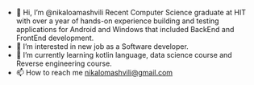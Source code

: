 - 👋 Hi, I’m @nikaloamashvili Recent Computer Science graduate at HIT with over a year of hands-on experience building and testing
      applications for Android and Windows that included BackEnd and FrontEnd development.
- 👀 I’m interested in new job as a Software developer.
- 🌱 I’m currently learning kotlin language, data science course and Reverse engineering course.
- 📫 How to reach me nikalomashvili@gmail.com

<!---
nikaloamashvili/nikaloamashvili is a ✨ special ✨ repository because its `README.md` (this file) appears on your GitHub profile.
You can click the Preview link to take a look at your changes.
--->
